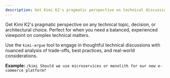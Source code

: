 ```yaml
---
description: Get Kimi K2's pragmatic perspective on technical discussions and decisions
---
```


Get Kimi K2's pragmatic perspective on any technical topic, decision, or architectural choice. Perfect for when you need a balanced, experienced viewpoint on complex technical matters.

Use the `kimi-argue` tool to engage in thoughtful technical discussions with nuanced analysis of trade-offs, best practices, and real-world considerations.

**Example:** `/kimi Should we use microservices or monolith for our new e-commerce platform?`
